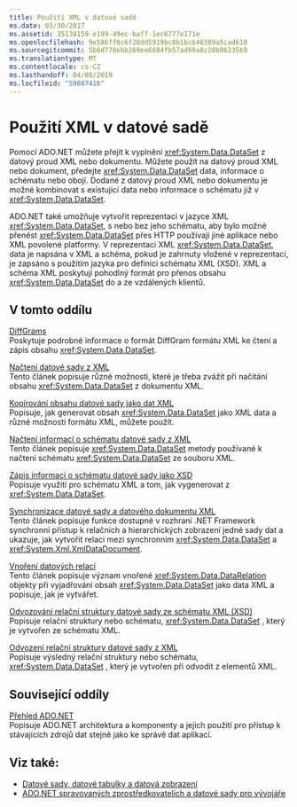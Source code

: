 ```yaml
---
title: Použití XML v datové sadě
ms.date: 03/30/2017
ms.assetid: 35138159-e199-49ec-baf7-1ec6777e171e
ms.openlocfilehash: 9e586ff0c6f28dd5919bc8b1bc640389a5cad610
ms.sourcegitcommit: 5b6d778ebb269ee6684fb57ad69a8c28b06235b9
ms.translationtype: MT
ms.contentlocale: cs-CZ
ms.lasthandoff: 04/08/2019
ms.locfileid: "59087416"
---
```

# <a name="using-xml-in-a-dataset"></a>Použití XML v datové sadě
Pomocí ADO.NET můžete přejít k vyplnění <xref:System.Data.DataSet> z datový proud XML nebo dokumentu. Můžete použít na datový proud XML nebo dokument, předejte <xref:System.Data.DataSet> data, informace o schématu nebo obojí. Dodané z datový proud XML nebo dokumentu je možné kombinovat s existující data nebo informace o schématu již v <xref:System.Data.DataSet>.  
  
 ADO.NET také umožňuje vytvořit reprezentaci v jazyce XML <xref:System.Data.DataSet>, s nebo bez jeho schématu, aby bylo možné přenést <xref:System.Data.DataSet> přes HTTP používají jiné aplikace nebo XML povolené platformy. V reprezentaci XML <xref:System.Data.DataSet>, data je napsána v XML a schéma, pokud je zahrnuty vložené v reprezentaci, je zapsáno s použitím jazyka pro definici schématu XML (XSD). XML a schéma XML poskytují pohodlný formát pro přenos obsahu <xref:System.Data.DataSet> do a ze vzdálených klientů.  
  
## <a name="in-this-section"></a>V tomto oddílu  
 [DiffGrams](../../../../../docs/framework/data/adonet/dataset-datatable-dataview/diffgrams.md)  
 Poskytuje podrobné informace o formát DiffGram formátu XML ke čtení a zápis obsahu <xref:System.Data.DataSet>.  
  
 [Načtení datové sady z XML](../../../../../docs/framework/data/adonet/dataset-datatable-dataview/loading-a-dataset-from-xml.md)  
 Tento článek popisuje různé možnosti, které je třeba zvážit při načítání obsahu <xref:System.Data.DataSet> z dokumentu XML.  
  
 [Kopírování obsahu datové sady jako dat XML](../../../../../docs/framework/data/adonet/dataset-datatable-dataview/writing-dataset-contents-as-xml-data.md)  
 Popisuje, jak generovat obsah <xref:System.Data.DataSet> jako XML data a různé možnosti formátu XML, můžete použít.  
  
 [Načtení informací o schématu datové sady z XML](../../../../../docs/framework/data/adonet/dataset-datatable-dataview/loading-dataset-schema-information-from-xml.md)  
 Tento článek popisuje <xref:System.Data.DataSet> metody používané k načtení schématu <xref:System.Data.DataSet> ze souboru XML.  
  
 [Zápis informací o schématu datové sady jako XSD](../../../../../docs/framework/data/adonet/dataset-datatable-dataview/writing-dataset-schema-information-as-xsd.md)  
 Popisuje využití pro schématu XML a tom, jak vygenerovat z <xref:System.Data.DataSet>.  
  
 [Synchronizace datové sady a datového dokumentu XML](../../../../../docs/framework/data/adonet/dataset-datatable-dataview/dataset-and-xmldatadocument-synchronization.md)  
 Tento článek popisuje funkce dostupné v rozhraní .NET Framework synchronní přístup k relačních a hierarchických zobrazení jedné sady dat a ukazuje, jak vytvořit relaci mezi synchronním <xref:System.Data.DataSet> a <xref:System.Xml.XmlDataDocument>.  
  
 [Vnoření datových relací](../../../../../docs/framework/data/adonet/dataset-datatable-dataview/nesting-datarelations.md)  
 Tento článek popisuje význam vnořené <xref:System.Data.DataRelation> objekty při vyjadřování obsah <xref:System.Data.DataSet> jako data XML a popisuje, jak je vytvářet.  
  
 [Odvozování relační struktury datové sady ze schématu XML (XSD)](../../../../../docs/framework/data/adonet/dataset-datatable-dataview/deriving-dataset-relational-structure-from-xml-schema-xsd.md)  
 Popisuje relační struktury nebo schématu, <xref:System.Data.DataSet> , který je vytvořen ze schématu XML.  
  
 [Odvození relační struktury datové sady z XML](../../../../../docs/framework/data/adonet/dataset-datatable-dataview/inferring-dataset-relational-structure-from-xml.md)  
 Popisuje výsledný relační struktury nebo schématu, <xref:System.Data.DataSet> , který je vytvořen při odvodit z elementů XML.  
  
## <a name="related-sections"></a>Související oddíly  
 [Přehled ADO.NET](../../../../../docs/framework/data/adonet/ado-net-overview.md)  
 Popisuje ADO.NET architektura a komponenty a jejich použití pro přístup k stávajících zdrojů dat stejně jako ke správě dat aplikací.  
  
## <a name="see-also"></a>Viz také:

- [Datové sady, datové tabulky a datová zobrazení](../../../../../docs/framework/data/adonet/dataset-datatable-dataview/index.md)
- [ADO.NET spravovaných zprostředkovatelích a datové sady pro vývojáře](https://go.microsoft.com/fwlink/?LinkId=217917)
